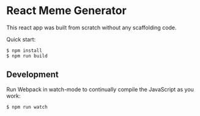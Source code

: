 # React Meme Generator

This react app was built from scratch without any scaffolding code.


Quick start:

```
$ npm install
$ npm run build
````

## Development

Run Webpack in watch-mode to continually compile the JavaScript as you work:

```
$ npm run watch
```
